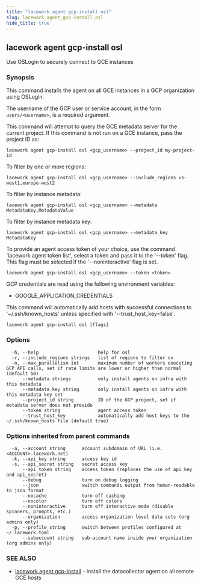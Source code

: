 ```yaml
---
title: "lacework agent gcp-install osl"
slug: lacework_agent_gcp-install_osl
hide_title: true
---
```


## lacework agent gcp-install osl

Use OSLogin to securely connect to GCE instances

### Synopsis

This command installs the agent on all GCE instances in a GCP organization using OSLogin.

The username of the GCP user or service account, in the form `users/<username>`, is a
required argument.

This command will attempt to query the GCE metadata server for the current project. If this
command is not run on a GCE instance, pass the project ID as:

    lacework agent gcp-install osl <gcp_username> --project_id my-project-id

To filter by one or more regions:

    lacework agent gcp-install osl <gcp_username> --include_regions us-west1,europe-west2

To filter by instance metadata:

    lacework agent gcp-install osl <gcp_username> --metadata MetadataKey,MetadataValue

To filter by instance metadata key:

    lacework agent gcp-install osl <gcp_username> --metadata_key MetadataKey

To provide an agent access token of your choice, use the command 'lacework agent token list',
select a token and pass it to the '--token' flag. This flag must be selected if the
'--noninteractive' flag is set.

    lacework agent gcp-install osl <gcp_username> --token <token>

GCP credentials are read using the following environment variables:
- GOOGLE_APPLICATION_CREDENTIALS

This command will automatically add hosts with successful connections to
'~/.ssh/known_hosts' unless specified with '--trust_host_key=false'.

```
lacework agent gcp-install osl [flags]
```

### Options

```
  -h, --help                      help for osl
  -r, --include_regions strings   list of regions to filter on
  -n, --max_parallelism int       maximum number of workers executing GCP API calls, set if rate limits are lower or higher than normal (default 50)
      --metadata strings          only install agents on infra with this metadata
      --metadata_key string       only install agents on infra with this metadata key set
      --project_id string         ID of the GCP project, set if metadata server does not provide
      --token string              agent access token
      --trust_host_key            automatically add host keys to the ~/.ssh/known_hosts file (default true)
```

### Options inherited from parent commands

```
  -a, --account string      account subdomain of URL (i.e. <ACCOUNT>.lacework.net)
  -k, --api_key string      access key id
  -s, --api_secret string   secret access key
      --api_token string    access token (replaces the use of api_key and api_secret)
      --debug               turn on debug logging
      --json                switch commands output from human-readable to json format
      --nocache             turn off caching
      --nocolor             turn off colors
      --noninteractive      turn off interactive mode (disable spinners, prompts, etc.)
      --organization        access organization level data sets (org admins only)
  -p, --profile string      switch between profiles configured at ~/.lacework.toml
      --subaccount string   sub-account name inside your organization (org admins only)
```

### SEE ALSO

* [lacework agent gcp-install](lacework_agent_gcp-install.md)	 - Install the datacollector agent on all remote GCE hosts

